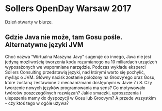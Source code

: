 # Sollers OpenDay Warsaw 2017
Dzień otwarty w biurze.

## Gdzie Java nie może, tam Gosu pośle. Alternatywne języki JVM

Choć nazwa "Wirtualna Maszyna Javy" sugeruje co innego, Java nie jest jedyną możliwością tworzenia kodu rozumianego na 10 miliardach urządzeń wyposażonych we wspomniane narzędzie. Podczas wykładu eksperci Sollers Consulting przedstawią języki, nad którymi warto się pochylić, myśląc o JVM. Główny nacisk zostanie położony na Groovy’ego oraz Gosu, które zostaną zestawione z mechanizmami dostępnymi w Javie 7 i 8. Czy tworzenie nowych języków programowania ma sens? Co motywowało twórców poszczególnych rozwiązań? Jakie smaczki, uproszczenia i ulepszenia mamy do dyspozycji w Gosu lub Groovym? A przede wszystkim - czy ktoś tego w ogóle używa?
